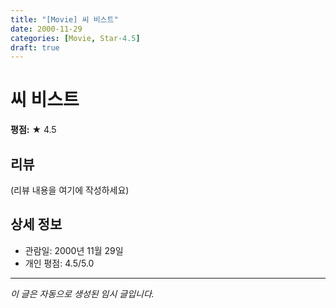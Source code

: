 ```yaml
---
title: "[Movie] 씨 비스트"
date: 2000-11-29
categories: [Movie, Star-4.5]
draft: true
---
```


# 씨 비스트

**평점:** ★ 4.5

## 리뷰

(리뷰 내용을 여기에 작성하세요)

## 상세 정보

- 관람일: 2000년 11월 29일
- 개인 평점: 4.5/5.0

---

*이 글은 자동으로 생성된 임시 글입니다.*
